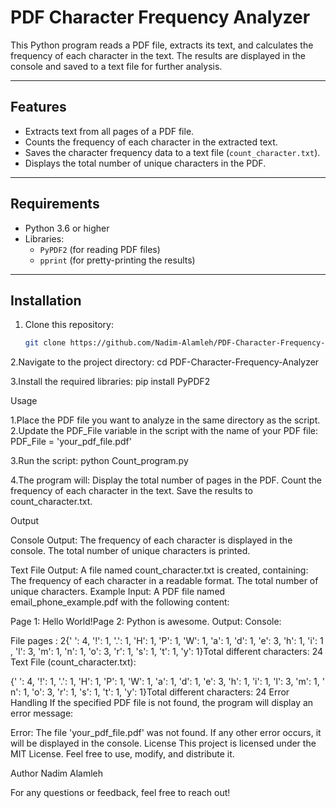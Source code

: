 # PDF Character Frequency Analyzer

This Python program reads a PDF file, extracts its text, and calculates the frequency of each character in the text. The results are displayed in the console and saved to a text file for further analysis.

---

## Features
- Extracts text from all pages of a PDF file.
- Counts the frequency of each character in the extracted text.
- Saves the character frequency data to a text file (`count_character.txt`).
- Displays the total number of unique characters in the PDF.

---

## Requirements
- Python 3.6 or higher
- Libraries:
  - `PyPDF2` (for reading PDF files)
  - `pprint` (for pretty-printing the results)

---

## Installation
1. Clone this repository:
   ```bash
   git clone https://github.com/Nadim-Alamleh/PDF-Character-Frequency-Analyzer.git
   ```

2.Navigate to the project directory:
cd PDF-Character-Frequency-Analyzer

3.Install the required libraries:
pip install PyPDF2

Usage

1.Place the PDF file you want to analyze in the same directory as the script.
2.Update the PDF_File variable in the script with the name of your PDF file:
PDF_File = 'your_pdf_file.pdf'

3.Run the script:
python Count_program.py

4.The program will:
    Display the total number of pages in the PDF.
    Count the frequency of each character in the text.
    Save the results to count_character.txt.

Output

Console Output:
    The frequency of each character is displayed in the console.
    The total number of unique characters is printed.

Text File Output:
    A file named count_character.txt is created, containing:
    The frequency of each character in a readable format.
The total number of unique characters.
Example
Input:
A PDF file named email_phone_example.pdf with the following content:


Page 1: Hello World!Page 2: Python is awesome.
Output:
Console:


File pages : 2{' ': 4, '!': 1, '.': 1, 'H': 1, 'P': 1, 'W': 1, 'a': 1, 'd': 1, 'e': 3, 'h': 1, 'i': 1, 'l': 3, 'm': 1, 'n': 1, 'o': 3, 'r': 1, 's': 1, 't': 1, 'y': 1}Total different characters: 24
Text File (count_character.txt):


{' ': 4, '!': 1, '.': 1, 'H': 1, 'P': 1, 'W': 1, 'a': 1, 'd': 1, 'e': 3, 'h': 1, 'i': 1, 'l': 3, 'm': 1, 'n': 1, 'o': 3, 'r': 1, 's': 1, 't': 1, 'y': 1}Total different characters: 24
Error Handling
If the specified PDF file is not found, the program will display an error message:

Error: The file 'your_pdf_file.pdf' was not found.
If any other error occurs, it will be displayed in the console.
License
This project is licensed under the MIT License. Feel free to use, modify, and distribute it.

Author
Nadim Alamleh

For any questions or feedback, feel free to reach out! 
